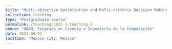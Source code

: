 ```yaml
---
title: "Multi-objective Optimization and Multi-criteria Decision Making"
collection: teaching
type: "Postgraduate course"
permalink: /teaching/2022-1-teaching-3
venue: "UNAM, Posgrado en Ciencia e Ingeniería de la Computación"
date: 2021-08-01
location: "Mexico City, Mexico"
---
```

